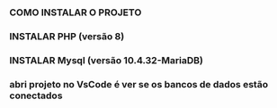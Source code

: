 ### COMO INSTALAR O PROJETO

### INSTALAR PHP (versão 8)
### INSTALAR Mysql (versão 10.4.32-MariaDB)
### abri projeto no VsCode é ver se os bancos de dados estão conectados
